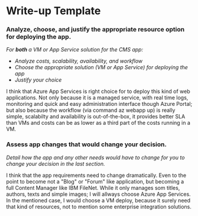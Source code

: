 # Write-up Template

### Analyze, choose, and justify the appropriate resource option for deploying the app.

*For **both** a VM or App Service solution for the CMS app:*
- *Analyze costs, scalability, availability, and workflow*
- *Choose the appropriate solution (VM or App Service) for deploying the app*
- *Justify your choice*

I think that Azure App Services is right choice for to deploy this kind of web applications. Not only because it is a managed service, with real time logs, monitoring and quick and easy administration interface though Azure Portal; but also because the workflow (via command az webapp up) is really simple, scalabilty and availability is out-of-the-box, it provides better SLA than VMs and costs can be as lower as a third part of the costs running in a VM. 

### Assess app changes that would change your decision.

*Detail how the app and any other needs would have to change for you to change your decision in the last section.* 

I think that the app requirements need to change dramatically. Even to the point to become not a "Blog" or "Forum" like application, but becoming a full Content Manager like IBM FileNet. While it only manages som titles, authors, texts and simple images; I will allways choose Azure App Services.
In the mentioned case, I would choose a VM deploy, because it surely need that kind of resources, not to mention some enterprise integration solutions.